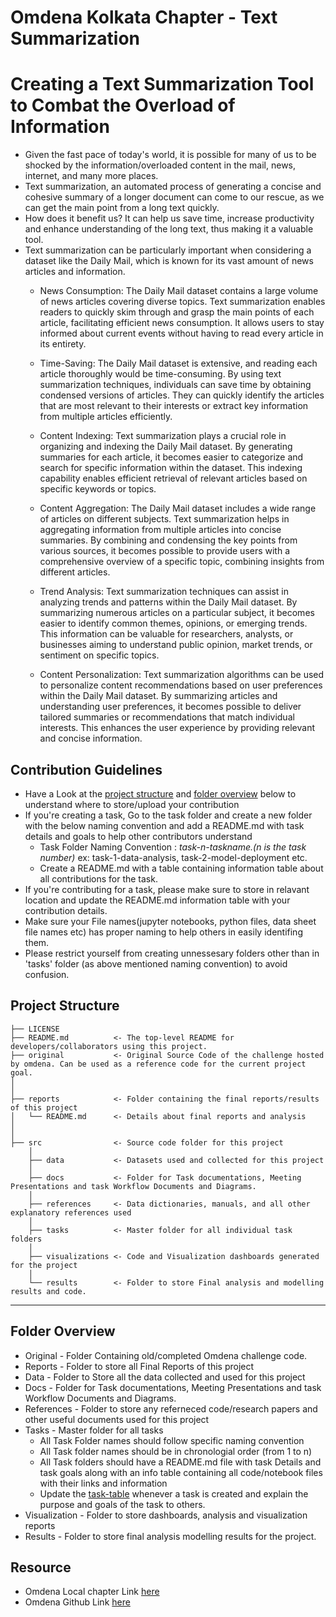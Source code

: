 # Omdena Kolkata Chapter - Text Summarization

# Creating a Text Summarization Tool to Combat the Overload of Information
- Given the fast pace of today's world, it is possible for many of us to be shocked by the information/overloaded content in the mail, news, internet, and many more places.
- Text summarization, an automated process of generating a concise and cohesive summary of a longer document can come to our rescue, as we can get the main point from a long text quickly.
- How does it benefit us? It can help us save time, increase productivity and enhance understanding of the long text, thus making it a valuable tool.
- Text summarization can be particularly important when considering a dataset like the Daily Mail, which is known for its vast amount of news articles and information. 
    - News Consumption: The Daily Mail dataset contains a large volume of news articles covering diverse topics. Text summarization enables readers to quickly skim through and grasp the main points of each article, facilitating efficient news consumption. It allows users to stay informed about current events without having to read every article in its entirety.

    - Time-Saving: The Daily Mail dataset is extensive, and reading each article thoroughly would be time-consuming. By using text summarization techniques, individuals can save time by obtaining condensed versions of articles. They can quickly identify the articles that are most relevant to their interests or extract key information from multiple articles efficiently.

    - Content Indexing: Text summarization plays a crucial role in organizing and indexing the Daily Mail dataset. By generating summaries for each article, it becomes easier to categorize and search for specific information within the dataset. This indexing capability enables efficient retrieval of relevant articles based on specific keywords or topics.

    - Content Aggregation: The Daily Mail dataset includes a wide range of articles on different subjects. Text summarization helps in aggregating information from multiple articles into concise summaries. By combining and condensing the key points from various sources, it becomes possible to provide users with a comprehensive overview of a specific topic, combining insights from different articles.

    - Trend Analysis: Text summarization techniques can assist in analyzing trends and patterns within the Daily Mail dataset. By summarizing numerous articles on a particular subject, it becomes easier to identify common themes, opinions, or emerging trends. This information can be valuable for researchers, analysts, or businesses aiming to understand public opinion, market trends, or sentiment on specific topics.

    - Content Personalization: Text summarization algorithms can be used to personalize content recommendations based on user preferences within the Daily Mail dataset. By summarizing articles and understanding user preferences, it becomes possible to deliver tailored summaries or recommendations that match individual interests. This enhances the user experience by providing relevant and concise information.


## Contribution Guidelines
- Have a Look at the [project structure](#project-structure) and [folder overview](#folder-overview) below to understand where to store/upload your contribution
- If you're creating a task, Go to the task folder and create a new folder with the below naming convention and add a README.md with task details and goals to help other contributors understand
    - Task Folder Naming Convention : _task-n-taskname.(n is the task number)_  ex: task-1-data-analysis, task-2-model-deployment etc.
    - Create a README.md with a table containing information table about all contributions for the task.
- If you're contributing for a task, please make sure to store in relavant location and update the README.md information table with your contribution details.
- Make sure your File names(jupyter notebooks, python files, data sheet file names etc) has proper naming to help others in easily identifing them.
- Please restrict yourself from creating unnessesary folders other than in 'tasks' folder (as above mentioned naming convention) to avoid confusion. 

## Project Structure

    ├── LICENSE
    ├── README.md          <- The top-level README for developers/collaborators using this project.
    ├── original           <- Original Source Code of the challenge hosted by omdena. Can be used as a reference code for the current project goal.
    │ 
    │
    ├── reports            <- Folder containing the final reports/results of this project
    │   └── README.md      <- Details about final reports and analysis
    │ 
    │   
    ├── src                <- Source code folder for this project
        │
        ├── data           <- Datasets used and collected for this project
        │   
        ├── docs           <- Folder for Task documentations, Meeting Presentations and task Workflow Documents and Diagrams.
        │
        ├── references     <- Data dictionaries, manuals, and all other explanatory references used 
        │
        ├── tasks          <- Master folder for all individual task folders
        │
        ├── visualizations <- Code and Visualization dashboards generated for the project
        │
        └── results        <- Folder to store Final analysis and modelling results and code.
--------

## Folder Overview

- Original          - Folder Containing old/completed Omdena challenge code.
- Reports           - Folder to store all Final Reports of this project
- Data              - Folder to Store all the data collected and used for this project 
- Docs              - Folder for Task documentations, Meeting Presentations and task Workflow Documents and Diagrams.
- References        - Folder to store any referneced code/research papers and other useful documents used for this project
- Tasks             - Master folder for all tasks
  - All Task Folder names should follow specific naming convention
  - All Task folder names should be in chronologial order (from 1 to n)
  - All Task folders should have a README.md file with task Details and task goals along with an info table containing all code/notebook files with their links and information
  - Update the [task-table](./src/tasks/README.md#task-table) whenever a task is created and explain the purpose and goals of the task to others.
- Visualization     - Folder to store dashboards, analysis and visualization reports
- Results           - Folder to store final analysis modelling results for the project.


## Resource
- Omdena Local chapter Link [here](https://github.com/OmdenaAI/kolkata-india-text-summarization)
- Omdena Github Link [here](https://omdena.com/chapter-challenges/text-sumarization/)

